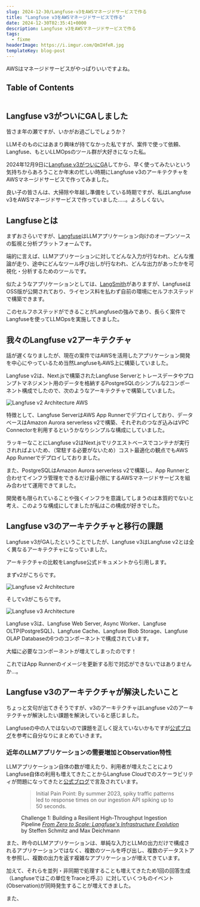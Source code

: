 ```yaml
---
slug: 2024-12-30/Langfuse-v3をAWSマネージドサービスで作る
title: "Langfuse v3をAWSマネージドサービスで作る"
date: 2024-12-30T02:35:41+0000
description: Langfuse v3をAWSマネージドサービスで作る
tags:
  - fixme
headerImage: https://i.imgur.com/QmIHfeR.jpg
templateKey: blog-post
---
```


AWSはマネージドサービスがやっぱりいいですよね。

## Table of Contents

```toc

```

## Langfuse v3がついにGAしました

皆さま年の瀬ですが、いかがお過ごしでしょうか？

LLMそのものにはあまり興味が持てなかった私ですが、案件で使って依頼、Langfuse、もといLLMOpsのツール群が大好きになった私。

2024年12月9日に[Langfuse v3がついにGA](https://langfuse.com/changelog/2024-12-09-Langfuse-v3-stable-release)してから、早く使ってみたいという気持ちからあろうことか年末の忙しい時期にLangfuse v3のアーキテクチャをAWSマネージドサービスで作ってみました。

良い子の皆さんは、大掃除や年越し準備をしている時期ですが、私はLangfuse v3をAWSマネージドサービスで作っていました.....。よろしくない。

## Langfuseとは

まずおさらいですが、[Langfuse](https://langfuse.com/)はLLMアプリケーション向けのオープンソースの監視と分析プラットフォームです。

端的に言えば、LLMアプリケーションに対してどんな入力が行なわれ、どんな推論が走り、途中にどんなツール呼び出しが行なわれ、どんな出力があったかを可視化・分析するためのツールです。

似たようなアプリケーションとしては、[LangSmith](https://www.langchain.com/langsmith)がありますが、LangfuseはOSS版が公開されており、ライセンス料を払わず自前の環境にセルフホステッドで構築できます。

このセルフホステッドができることがLangfuseの強みであり、長らく案件でLangfuseを使ってLLMOpsを実施してきました。

## 我々のLangfuse v2アーキテクチャ

話が遅くなりましたが、現在の案件ではAWSを活用したアプリケーション開発を中心にやっているため当然LangfuseもAWS上に構築していました。

Langfuse v2は、Next.jsで構築されたLangfuse Serverとトレースデータやプロンプトマネジメント用のデータを格納するPostgreSQLのシンプルな2コンポーネント構成でしたので、次のようなアーキテクチャで構築していました。

![Langfuse v2 Architecture AWS](https://i.imgur.com/RWzEbMz.jpg)

特徴として、Langfuse ServerはAWS App Runnerでデプロイしており、データベースはAmazon Aurora serverless v2で構築、それぞれのつなぎ込みはVPC Connectorを利用するというかなりシンプルな構成にしていました。

ラッキーなことにLangfuse v2はNext.jsでリクエストベースでコンテナが実行されればよいため、（常駐する必要がないため）コスト最適化の観点でもAWS App Runnerでデプロイしておりました。

また、PostgreSQLはAmazon Aurora serverless v2で構築し、App Runnerと合わせてインフラ管理をできるだけ最小限にするAWSマネージドサービスを組み合わせて運用できてました。

開発者も限られていることや強くインフラを意識してしまうのは本質的でないと考え、このような構成にしてましたが私はこの構成が好きでした。

## Langfuse v3のアーキテクチャと移行の課題

Langfuse v3がGAしたということでしたが、Langfuse v3はLangfuse v2とは全く異なるアーキテクチャになっていました。

アーキテクチャの比較をLangfuse公式ドキュメントから引用します。

まずv2がこちらです。

![Langfuse v2 Architecture](https://i.imgur.com/3pYyKr7.png)

そしてv3がこちらです。

![Langfuse v3 Architecture](https://i.imgur.com/IIFnpvS.png)

Langfuse v3は、Langfuse Web Server, Async Worker、Langfuse OLTP(PostgreSQL)、Langfuse Cache、Langfuse Blob Storage、Langfuse OLAP Databaseの6つのコンポーネントで構成されています。

大幅に必要なコンポーネントが増えてしまったのです！

これではApp Runnerのイメージを更新する形で対応ができないではありませんか...。

## Langfuse v3のアーキテクチャが解決したいこと

ちょっと文句が出てきそうですが、v3のアーキテクチャはLangfuse v2のアーキテクチャが解決したい課題を解決していると感じました。

Langfuseの中の人ではないので課題を正しく捉えていないかもですが[公式ブログ](https://langfuse.com/blog/2024-12-langfuse-v3-infrastructure-evolution)を参考に自分なりにまとめていきます。

### 近年のLLMアプリケーションの需要増加とObservation特性

LLMアプリケーション自体の数が増えたり、利用者が増えたことによりLangfuse自体の利用も増えてきたことからLangfuse Cloudでのスケーラビリティが問題になってきたと[公式ブログ](https://langfuse.com/blog/2024-12-langfuse-v3-infrastructure-evolution)で言及されています。

<figure>
  <blockquote>
    <p>Initial Pain Point: By summer 2023, spiky traffic patterns led to response times on our ingestion API spiking up to 50 seconds.</p>
  </blockquote>
  <figcaption>
    Challenge 1: Building a Resilient High-Throughput Ingestion Pipeline <cite><a href="https://langfuse.com/blog/2024-12-langfuse-v3-infrastructure-evolution">From Zero to Scale: Langfuse's Infrastructure Evolution</a></cite> by Steffen Schmitz and Max Deichmann
  </figcaption>
</figure>

また、昨今のLLMアプリケーションは、単純な入力とLLMの出力だけで構成されるアプリケーションではなく、複数のツールを呼び出し、複数のデータストアを参照し、複数の出力を返す複雑なアプリケーションが増えてきています。

加えて、それらを並列・非同期で処理することも増えてきたため1回の回答生成（Langfuseではこの単位をTraceと呼ぶ）に対していくつものイベント(Observation)が同時発生することが増えてきました。

また、
